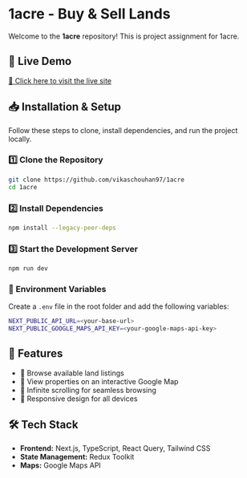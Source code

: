 # 1acre - Buy & Sell Lands

Welcome to the **1acre** repository! This is project assignment for 1acre.

## 🚀 Live Demo
[🔗 Click here to visit the live site](https://1acre-gamma.vercel.app/)

## 📥 Installation & Setup
Follow these steps to clone, install dependencies, and run the project locally.

### 1️⃣ Clone the Repository
```sh
git clone https://github.com/vikaschouhan97/1acre
cd 1acre
```

### 2️⃣ Install Dependencies
```sh
npm install --legacy-peer-deps
```

### 3️⃣ Start the Development Server
```sh
npm run dev
```
### 🔧 Environment Variables
Create a `.env` file in the root folder and add the following variables:
```sh
NEXT_PUBLIC_API_URL=<your-base-url>
NEXT_PUBLIC_GOOGLE_MAPS_API_KEY=<your-google-maps-api-key>
```

## 📌 Features
- 🏡 Browse available land listings
- 📍 View properties on an interactive Google Map
- 🔄 Infinite scrolling for seamless browsing
- 🔗 Responsive design for all devices

## 🛠️ Tech Stack
- **Frontend:** Next.js, TypeScript, React Query, Tailwind CSS
- **State Management:** Redux Toolkit
- **Maps:** Google Maps API


